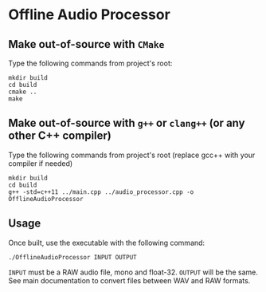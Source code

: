 # Offline Audio Processor

## Make out-of-source with `CMake`

Type the following commands from project's root:
```
mkdir build
cd build
cmake ..
make
```

## Make out-of-source with `g++` or `clang++` (or any other C++ compiler)

Type the following commands from project's root (replace gcc++ with your compiler if needed)
```
mkdir build
cd build
g++ -std=c++11 ../main.cpp ../audio_processor.cpp -o OfflineAudioProcessor
```

## Usage

Once built, use the executable with the following command:
```
./OfflineAudioProcessor INPUT OUTPUT
```
`INPUT` must be a RAW audio file, mono and float-32. `OUTPUT` will be the same.  
See main documentation to convert files between WAV and RAW formats.
